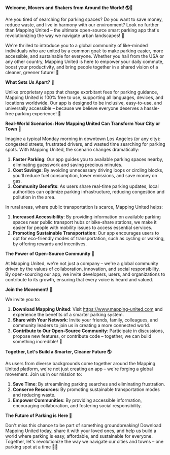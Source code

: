 **Welcome, Movers and Shakers from Around the World! 🌎🚗**

Are you tired of searching for parking spaces? Do you want to save money, reduce waste, and live in harmony with our environment? Look no further than Mapping United – the ultimate open-source smart parking app that's revolutionizing the way we navigate urban landscapes! 🤯

We're thrilled to introduce you to a global community of like-minded individuals who are united by a common goal: to make parking easier, more accessible, and sustainable for everyone. Whether you hail from the USA or any other country, Mapping United is here to empower your daily commute, boost your productivity, and bring people together in a shared vision of a cleaner, greener future! 🌱

**What Sets Us Apart? 🤔**

Unlike proprietary apps that charge exorbitant fees for parking guidance, Mapping United is 100% free to use, supporting all languages, devices, and locations worldwide. Our app is designed to be inclusive, easy-to-use, and universally accessible – because we believe everyone deserves a hassle-free parking experience! 🌟

**Real-World Scenarios: How Mapping United Can Transform Your City or Town 🌆**

Imagine a typical Monday morning in downtown Los Angeles (or any city): congested streets, frustrated drivers, and wasted time searching for parking spots. With Mapping United, the scenario changes dramatically:

1. **Faster Parking**: Our app guides you to available parking spaces nearby, eliminating guesswork and saving precious minutes.
2. **Cost Savings**: By avoiding unnecessary driving loops or circling blocks, you'll reduce fuel consumption, lower emissions, and save money on gas.
3. **Community Benefits**: As users share real-time parking updates, local authorities can optimize parking infrastructure, reducing congestion and pollution in the area.

In rural areas, where public transportation is scarce, Mapping United helps:

1. **Increased Accessibility**: By providing information on available parking spaces near public transport hubs or bike-share stations, we make it easier for people with mobility issues to access essential services.
2. **Promoting Sustainable Transportation**: Our app encourages users to opt for eco-friendly modes of transportation, such as cycling or walking, by offering rewards and incentives.

**The Power of Open-Source Community 🌟**

At Mapping United, we're not just a company – we're a global community driven by the values of collaboration, innovation, and social responsibility. By open-sourcing our app, we invite developers, users, and organizations to contribute to its growth, ensuring that every voice is heard and valued.

**Join the Movement! 🎉**

We invite you to:

1. **Download Mapping United**: Visit https://www.mapping-united.com and experience the benefits of a smarter parking system.
2. **Share with Your Network**: Invite your friends, family, colleagues, and community leaders to join us in creating a more connected world.
3. **Contribute to Our Open-Source Community**: Participate in discussions, propose new features, or contribute code – together, we can build something incredible! 🌟

**Together, Let's Build a Smarter, Cleaner Future 🌎**

As users from diverse backgrounds come together around the Mapping United platform, we're not just creating an app – we're forging a global movement. Join us in our mission to:

1. **Save Time**: By streamlining parking searches and eliminating frustration.
2. **Conserve Resources**: By promoting sustainable transportation modes and reducing waste.
3. **Empower Communities**: By providing accessible information, encouraging collaboration, and fostering social responsibility.

**The Future of Parking is Here 🚀**

Don't miss this chance to be part of something groundbreaking! Download Mapping United today, share it with your loved ones, and help us build a world where parking is easy, affordable, and sustainable for everyone. Together, let's revolutionize the way we navigate our cities and towns – one parking spot at a time 🚗💖